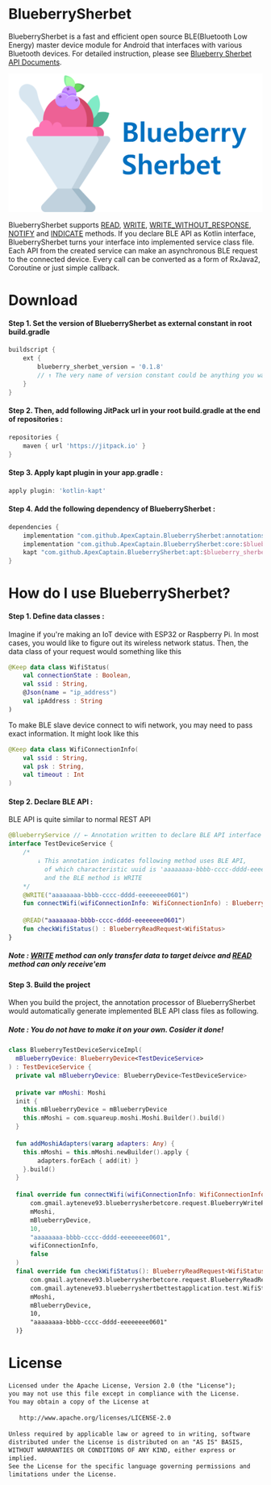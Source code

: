BlueberrySherbet
================

BlueberrySherbet is a fast and efficient open source BLE(Bluetooth Low Energy) master device module for Android that interfaces with various Bluetooth devices. For detailed instruction, please see [Blueberry Sherbet API Documents](https://apexcaptain.github.io/BlueberrySherbet/ "GitHub Pages").

![](ReadMeRes/logoWithText.png)

BlueberrySherbet supports [READ], [WRITE], [WRITE_WITHOUT_RESPONSE], [NOTIFY]
 and [INDICATE] methods. If you declare BLE API as Kotlin interface, BlueberrySherbet turns your interface into implemented service class file. Each API from the created service can make an asynchronous BLE request to the connected device. Every call can be converted as a form of RxJava2, Coroutine or just simple callback.

Download
========

#### Step 1. Set the version of BlueberrySherbet as external constant in root build.gradle
```gradle
buildscript {
    ext {
        blueberry_sherbet_version = '0.1.8' 
        // ↑ The very name of version constant could be anything you want :)
    }
}
```
#### Step 2. Then, add following JitPack url in your root build.gradle at the end of repositories :
```gradle
repositories {
    maven { url 'https://jitpack.io' }
}
```
#### Step 3. Apply kapt plugin in your app.gradle :
```gradle
apply plugin: 'kotlin-kapt'
```

#### Step 4. Add the following dependency of BlueberrySherbet :
```gradle
dependencies {
    implementation "com.github.ApexCaptain.BlueberrySherbet:annotations:$blueberry_sherbet_version"
    implementation "com.github.ApexCaptain.BlueberrySherbet:core:$blueberry_sherbet_version"
    kapt "com.github.ApexCaptain.BlueberrySherbet:apt:$blueberry_sherbet_version"
}
```

How do I use BlueberrySherbet?
==============================
#### Step 1. Define data classes :
Imagine if you're making an IoT device with ESP32 or Raspberry Pi. In most cases, you would like to figure out its wireless network status.
Then, the data class of your request would something like this
```kotlin
@Keep data class WifiStatus(
    val connectionState : Boolean,
    val ssid : String,
    @Json(name = "ip_address")
    val ipAddress : String
)
```
To make BLE slave device connect to wifi network, you may need to pass exact information. It might look like this

```kotlin
@Keep data class WifiConnectionInfo(
    val ssid : String,
    val psk : String,
    val timeout : Int
)
```
#### Step 2. Declare BLE API :
BLE API is quite similar to normal REST API
```kotlin
@BlueberryService // ← Annotation written to declare BLE API interface
interface TestDeviceService {
    /*
        ↓ This annotation indicates following method uses BLE API,
          of which characteristic uuid is 'aaaaaaaa-bbbb-cccc-dddd-eeeeeeee0601'
          and the BLE method is WRITE
    */
    @WRITE("aaaaaaaa-bbbb-cccc-dddd-eeeeeeee0601")
    fun connectWifi(wifiConnectionInfo: WifiConnectionInfo) : BlueberryWriteRequest

    @READ("aaaaaaaa-bbbb-cccc-dddd-eeeeeeee0601")
    fun checkWifiStatus() : BlueberryReadRequest<WifiStatus>
}
```
##### Note : [WRITE] method can only transfer data to target deivce and [READ] method can only receive'em

#### Step 3. Build the project
When you build the project, the annotation processor of BlueberrySherbet would automatically generate 
implemented BLE API class files as following.
##### Note : You do not have to make it on your own. Cosider it done!
```kotlin
class BlueberryTestDeviceServiceImpl(
  mBlueberryDevice: BlueberryDevice<TestDeviceService>
) : TestDeviceService {
  private val mBlueberryDevice: BlueberryDevice<TestDeviceService>

  private var mMoshi: Moshi
  init {
    this.mBlueberryDevice = mBlueberryDevice
    this.mMoshi = com.squareup.moshi.Moshi.Builder().build()
  }

  fun addMoshiAdapters(vararg adapters: Any) {
    this.mMoshi = this.mMoshi.newBuilder().apply {
        adapters.forEach { add(it) }
    }.build()
  }

  final override fun connectWifi(wifiConnectionInfo: WifiConnectionInfo): BlueberryWriteRequest =
      com.gmail.ayteneve93.blueberrysherbetcore.request.BlueberryWriteRequest(
      mMoshi,
      mBlueberryDevice,
      10,
      "aaaaaaaa-bbbb-cccc-dddd-eeeeeeee0601",
      wifiConnectionInfo,
      false
  )
  final override fun checkWifiStatus(): BlueberryReadRequest<WifiStatus> =
      com.gmail.ayteneve93.blueberrysherbetcore.request.BlueberryReadRequest<com.gmail.ayteneve93.blueberryshertbettestapplication.test.WifiStatus>(
      com.gmail.ayteneve93.blueberryshertbettestapplication.test.WifiStatus::class.java,
      mMoshi,
      mBlueberryDevice,
      10,
      "aaaaaaaa-bbbb-cccc-dddd-eeeeeeee0601"
  )}
```
License
=======

    Licensed under the Apache License, Version 2.0 (the "License");
    you may not use this file except in compliance with the License.
    You may obtain a copy of the License at

       http://www.apache.org/licenses/LICENSE-2.0

    Unless required by applicable law or agreed to in writing, software
    distributed under the License is distributed on an "AS IS" BASIS,
    WITHOUT WARRANTIES OR CONDITIONS OF ANY KIND, either express or implied.
    See the License for the specific language governing permissions and
    limitations under the License.

[BlueberryService]: https://apexcaptain.github.io/BlueberrySherbet/annotations/com.gmail.ayteneve93.blueberrysherbetannotations/-blueberry-service/index.html

[INDICATE]: https://apexcaptain.github.io/BlueberrySherbet/annotations/com.gmail.ayteneve93.blueberrysherbetannotations/-i-n-d-i-c-a-t-e/index.html
[NOTIFY]: https://apexcaptain.github.io/BlueberrySherbet/annotations/com.gmail.ayteneve93.blueberrysherbetannotations/-n-o-t-i-f-y/index.html
[Priority]: https://apexcaptain.github.io/BlueberrySherbet/annotations/com.gmail.ayteneve93.blueberrysherbetannotations/-priority/index.html
[READ]: https://apexcaptain.github.io/BlueberrySherbet/annotations/com.gmail.ayteneve93.blueberrysherbetannotations/-r-e-a-d/index.html
[WRITE]: https://apexcaptain.github.io/BlueberrySherbet/annotations/com.gmail.ayteneve93.blueberrysherbetannotations/-w-r-i-t-e/index.html
[WRITE_WITHOUT_RESPONSE]: https://apexcaptain.github.io/BlueberrySherbet/annotations/com.gmail.ayteneve93.blueberrysherbetannotations/-w-r-i-t-e_-w-i-t-h-o-u-t_-r-e-s-p-o-n-s-e/index.html